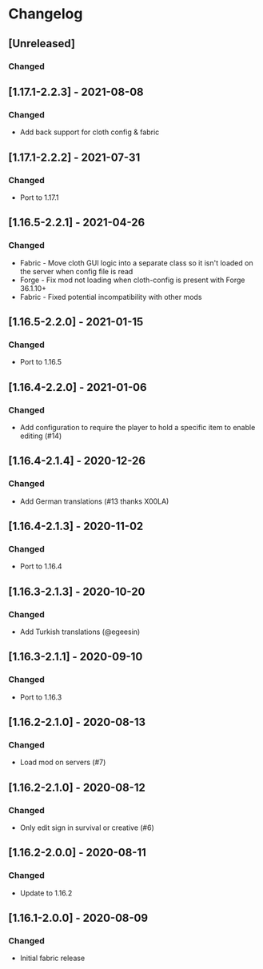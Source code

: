 # Changelog

## [Unreleased]
### Changed
## [1.17.1-2.2.3] - 2021-08-08
### Changed
- Add back support for cloth config & fabric

## [1.17.1-2.2.2] - 2021-07-31
### Changed
- Port to 1.17.1

## [1.16.5-2.2.1] - 2021-04-26
### Changed
- Fabric - Move cloth GUI logic into a separate class so it isn't loaded on the server when config file is read
- Forge - Fix mod not loading when cloth-config is present with Forge 36.1.10+
- Fabric - Fixed potential incompatibility with other mods

## [1.16.5-2.2.0] - 2021-01-15
### Changed
- Port to 1.16.5

## [1.16.4-2.2.0] - 2021-01-06
### Changed
- Add configuration to require the player to hold a specific item to enable editing (#14)

## [1.16.4-2.1.4] - 2020-12-26
### Changed
- Add German translations (#13 thanks X00LA)

## [1.16.4-2.1.3] - 2020-11-02
### Changed
- Port to 1.16.4

## [1.16.3-2.1.3] - 2020-10-20
### Changed
- Add Turkish translations (@egeesin)

## [1.16.3-2.1.1] - 2020-09-10
### Changed
- Port to 1.16.3

## [1.16.2-2.1.0] - 2020-08-13
### Changed
- Load mod on servers (#7)

## [1.16.2-2.1.0] - 2020-08-12
### Changed
- Only edit sign in survival or creative (#6)

## [1.16.2-2.0.0] - 2020-08-11
### Changed
- Update to 1.16.2

## [1.16.1-2.0.0] - 2020-08-09
### Changed
- Initial fabric release
